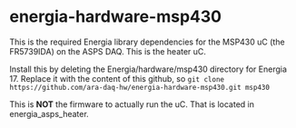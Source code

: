 # energia-hardware-msp430

This is the required Energia library dependencies for the MSP430 uC (the FR5739IDA) on the ASPS DAQ. This is the heater uC.

Install this by deleting the Energia/hardware/msp430 directory for Energia 17. Replace it with the content of this github, so `git clone https://github.com/ara-daq-hw/energia-hardware-msp430.git msp430`

This is **NOT** the firmware to actually run the uC. That is located in energia\_asps\_heater.
